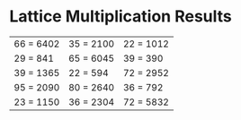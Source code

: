# Lattice Multiplication Results

|   |   |   |
|---|---|---|
| 66 = 6402 | 35 = 2100 | 22 = 1012 |
| 29 = 841 | 65 = 6045 | 39 = 390 |
| 39 = 1365 | 22 = 594 | 72 = 2952 |
| 95 = 2090 | 80 = 2640 | 36 = 792 |
| 23 = 1150 | 36 = 2304 | 72 = 5832 |
